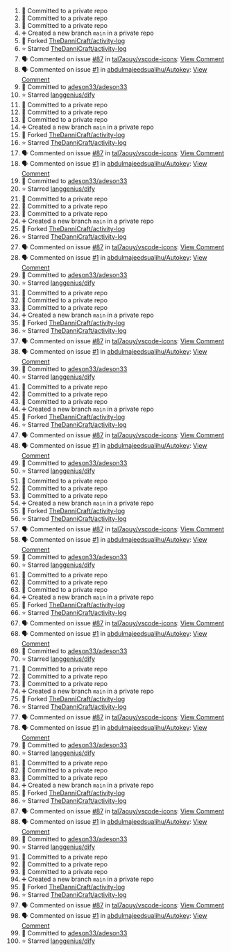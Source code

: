 <!--START_SECTION:activity-->
1. 📝 Committed to a private repo
2. 📝 Committed to a private repo
3. 📝 Committed to a private repo
4. ➕ Created a new branch `main` in a private repo
5. 🍴 Forked [TheDanniCraft/activity-log](https://github.com/TheDanniCraft/activity-log)
6. ⭐ Starred [TheDanniCraft/activity-log](https://github.com/TheDanniCraft/activity-log)
7. 🗣 Commented on issue [#87](https://github.com/tal7aouy/vscode-icons/issues/87) in [tal7aouy/vscode-icons](https://github.com/tal7aouy/vscode-icons): [View Comment](https://github.com/tal7aouy/vscode-icons/issues/87#issuecomment-2574755037)
8. 🗣 Commented on issue [#1](https://github.com/abdulmajeedsualihu/Autokey/issues/1) in [abdulmajeedsualihu/Autokey](https://github.com/abdulmajeedsualihu/Autokey): [View Comment](https://github.com/abdulmajeedsualihu/Autokey/issues/1#issuecomment-2574329343)
9. 📝 Committed to [adeson33/adeson33](https://github.com/adeson33/adeson33/commit/a48984b1a8d73a774359857a73ade6b073d8133b)
10. ⭐ Starred [langgenius/dify](https://github.com/langgenius/dify)
11. 📝 Committed to a private repo
12. 📝 Committed to a private repo
13. 📝 Committed to a private repo
14. ➕ Created a new branch `main` in a private repo
15. 🍴 Forked [TheDanniCraft/activity-log](https://github.com/TheDanniCraft/activity-log)
16. ⭐ Starred [TheDanniCraft/activity-log](https://github.com/TheDanniCraft/activity-log)
17. 🗣 Commented on issue [#87](https://github.com/tal7aouy/vscode-icons/issues/87) in [tal7aouy/vscode-icons](https://github.com/tal7aouy/vscode-icons): [View Comment](https://github.com/tal7aouy/vscode-icons/issues/87#issuecomment-2574755037)
18. 🗣 Commented on issue [#1](https://github.com/abdulmajeedsualihu/Autokey/issues/1) in [abdulmajeedsualihu/Autokey](https://github.com/abdulmajeedsualihu/Autokey): [View Comment](https://github.com/abdulmajeedsualihu/Autokey/issues/1#issuecomment-2574329343)
19. 📝 Committed to [adeson33/adeson33](https://github.com/adeson33/adeson33/commit/a48984b1a8d73a774359857a73ade6b073d8133b)
20. ⭐ Starred [langgenius/dify](https://github.com/langgenius/dify)
21. 📝 Committed to a private repo
22. 📝 Committed to a private repo
23. 📝 Committed to a private repo
24. ➕ Created a new branch `main` in a private repo
25. 🍴 Forked [TheDanniCraft/activity-log](https://github.com/TheDanniCraft/activity-log)
26. ⭐ Starred [TheDanniCraft/activity-log](https://github.com/TheDanniCraft/activity-log)
27. 🗣 Commented on issue [#87](https://github.com/tal7aouy/vscode-icons/issues/87) in [tal7aouy/vscode-icons](https://github.com/tal7aouy/vscode-icons): [View Comment](https://github.com/tal7aouy/vscode-icons/issues/87#issuecomment-2574755037)
28. 🗣 Commented on issue [#1](https://github.com/abdulmajeedsualihu/Autokey/issues/1) in [abdulmajeedsualihu/Autokey](https://github.com/abdulmajeedsualihu/Autokey): [View Comment](https://github.com/abdulmajeedsualihu/Autokey/issues/1#issuecomment-2574329343)
29. 📝 Committed to [adeson33/adeson33](https://github.com/adeson33/adeson33/commit/a48984b1a8d73a774359857a73ade6b073d8133b)
30. ⭐ Starred [langgenius/dify](https://github.com/langgenius/dify)
31. 📝 Committed to a private repo
32. 📝 Committed to a private repo
33. 📝 Committed to a private repo
34. ➕ Created a new branch `main` in a private repo
35. 🍴 Forked [TheDanniCraft/activity-log](https://github.com/TheDanniCraft/activity-log)
36. ⭐ Starred [TheDanniCraft/activity-log](https://github.com/TheDanniCraft/activity-log)
37. 🗣 Commented on issue [#87](https://github.com/tal7aouy/vscode-icons/issues/87) in [tal7aouy/vscode-icons](https://github.com/tal7aouy/vscode-icons): [View Comment](https://github.com/tal7aouy/vscode-icons/issues/87#issuecomment-2574755037)
38. 🗣 Commented on issue [#1](https://github.com/abdulmajeedsualihu/Autokey/issues/1) in [abdulmajeedsualihu/Autokey](https://github.com/abdulmajeedsualihu/Autokey): [View Comment](https://github.com/abdulmajeedsualihu/Autokey/issues/1#issuecomment-2574329343)
39. 📝 Committed to [adeson33/adeson33](https://github.com/adeson33/adeson33/commit/a48984b1a8d73a774359857a73ade6b073d8133b)
40. ⭐ Starred [langgenius/dify](https://github.com/langgenius/dify)
41. 📝 Committed to a private repo
42. 📝 Committed to a private repo
43. 📝 Committed to a private repo
44. ➕ Created a new branch `main` in a private repo
45. 🍴 Forked [TheDanniCraft/activity-log](https://github.com/TheDanniCraft/activity-log)
46. ⭐ Starred [TheDanniCraft/activity-log](https://github.com/TheDanniCraft/activity-log)
47. 🗣 Commented on issue [#87](https://github.com/tal7aouy/vscode-icons/issues/87) in [tal7aouy/vscode-icons](https://github.com/tal7aouy/vscode-icons): [View Comment](https://github.com/tal7aouy/vscode-icons/issues/87#issuecomment-2574755037)
48. 🗣 Commented on issue [#1](https://github.com/abdulmajeedsualihu/Autokey/issues/1) in [abdulmajeedsualihu/Autokey](https://github.com/abdulmajeedsualihu/Autokey): [View Comment](https://github.com/abdulmajeedsualihu/Autokey/issues/1#issuecomment-2574329343)
49. 📝 Committed to [adeson33/adeson33](https://github.com/adeson33/adeson33/commit/a48984b1a8d73a774359857a73ade6b073d8133b)
50. ⭐ Starred [langgenius/dify](https://github.com/langgenius/dify)
51. 📝 Committed to a private repo
52. 📝 Committed to a private repo
53. 📝 Committed to a private repo
54. ➕ Created a new branch `main` in a private repo
55. 🍴 Forked [TheDanniCraft/activity-log](https://github.com/TheDanniCraft/activity-log)
56. ⭐ Starred [TheDanniCraft/activity-log](https://github.com/TheDanniCraft/activity-log)
57. 🗣 Commented on issue [#87](https://github.com/tal7aouy/vscode-icons/issues/87) in [tal7aouy/vscode-icons](https://github.com/tal7aouy/vscode-icons): [View Comment](https://github.com/tal7aouy/vscode-icons/issues/87#issuecomment-2574755037)
58. 🗣 Commented on issue [#1](https://github.com/abdulmajeedsualihu/Autokey/issues/1) in [abdulmajeedsualihu/Autokey](https://github.com/abdulmajeedsualihu/Autokey): [View Comment](https://github.com/abdulmajeedsualihu/Autokey/issues/1#issuecomment-2574329343)
59. 📝 Committed to [adeson33/adeson33](https://github.com/adeson33/adeson33/commit/a48984b1a8d73a774359857a73ade6b073d8133b)
60. ⭐ Starred [langgenius/dify](https://github.com/langgenius/dify)
61. 📝 Committed to a private repo
62. 📝 Committed to a private repo
63. 📝 Committed to a private repo
64. ➕ Created a new branch `main` in a private repo
65. 🍴 Forked [TheDanniCraft/activity-log](https://github.com/TheDanniCraft/activity-log)
66. ⭐ Starred [TheDanniCraft/activity-log](https://github.com/TheDanniCraft/activity-log)
67. 🗣 Commented on issue [#87](https://github.com/tal7aouy/vscode-icons/issues/87) in [tal7aouy/vscode-icons](https://github.com/tal7aouy/vscode-icons): [View Comment](https://github.com/tal7aouy/vscode-icons/issues/87#issuecomment-2574755037)
68. 🗣 Commented on issue [#1](https://github.com/abdulmajeedsualihu/Autokey/issues/1) in [abdulmajeedsualihu/Autokey](https://github.com/abdulmajeedsualihu/Autokey): [View Comment](https://github.com/abdulmajeedsualihu/Autokey/issues/1#issuecomment-2574329343)
69. 📝 Committed to [adeson33/adeson33](https://github.com/adeson33/adeson33/commit/a48984b1a8d73a774359857a73ade6b073d8133b)
70. ⭐ Starred [langgenius/dify](https://github.com/langgenius/dify)
71. 📝 Committed to a private repo
72. 📝 Committed to a private repo
73. 📝 Committed to a private repo
74. ➕ Created a new branch `main` in a private repo
75. 🍴 Forked [TheDanniCraft/activity-log](https://github.com/TheDanniCraft/activity-log)
76. ⭐ Starred [TheDanniCraft/activity-log](https://github.com/TheDanniCraft/activity-log)
77. 🗣 Commented on issue [#87](https://github.com/tal7aouy/vscode-icons/issues/87) in [tal7aouy/vscode-icons](https://github.com/tal7aouy/vscode-icons): [View Comment](https://github.com/tal7aouy/vscode-icons/issues/87#issuecomment-2574755037)
78. 🗣 Commented on issue [#1](https://github.com/abdulmajeedsualihu/Autokey/issues/1) in [abdulmajeedsualihu/Autokey](https://github.com/abdulmajeedsualihu/Autokey): [View Comment](https://github.com/abdulmajeedsualihu/Autokey/issues/1#issuecomment-2574329343)
79. 📝 Committed to [adeson33/adeson33](https://github.com/adeson33/adeson33/commit/a48984b1a8d73a774359857a73ade6b073d8133b)
80. ⭐ Starred [langgenius/dify](https://github.com/langgenius/dify)
81. 📝 Committed to a private repo
82. 📝 Committed to a private repo
83. 📝 Committed to a private repo
84. ➕ Created a new branch `main` in a private repo
85. 🍴 Forked [TheDanniCraft/activity-log](https://github.com/TheDanniCraft/activity-log)
86. ⭐ Starred [TheDanniCraft/activity-log](https://github.com/TheDanniCraft/activity-log)
87. 🗣 Commented on issue [#87](https://github.com/tal7aouy/vscode-icons/issues/87) in [tal7aouy/vscode-icons](https://github.com/tal7aouy/vscode-icons): [View Comment](https://github.com/tal7aouy/vscode-icons/issues/87#issuecomment-2574755037)
88. 🗣 Commented on issue [#1](https://github.com/abdulmajeedsualihu/Autokey/issues/1) in [abdulmajeedsualihu/Autokey](https://github.com/abdulmajeedsualihu/Autokey): [View Comment](https://github.com/abdulmajeedsualihu/Autokey/issues/1#issuecomment-2574329343)
89. 📝 Committed to [adeson33/adeson33](https://github.com/adeson33/adeson33/commit/a48984b1a8d73a774359857a73ade6b073d8133b)
90. ⭐ Starred [langgenius/dify](https://github.com/langgenius/dify)
91. 📝 Committed to a private repo
92. 📝 Committed to a private repo
93. 📝 Committed to a private repo
94. ➕ Created a new branch `main` in a private repo
95. 🍴 Forked [TheDanniCraft/activity-log](https://github.com/TheDanniCraft/activity-log)
96. ⭐ Starred [TheDanniCraft/activity-log](https://github.com/TheDanniCraft/activity-log)
97. 🗣 Commented on issue [#87](https://github.com/tal7aouy/vscode-icons/issues/87) in [tal7aouy/vscode-icons](https://github.com/tal7aouy/vscode-icons): [View Comment](https://github.com/tal7aouy/vscode-icons/issues/87#issuecomment-2574755037)
98. 🗣 Commented on issue [#1](https://github.com/abdulmajeedsualihu/Autokey/issues/1) in [abdulmajeedsualihu/Autokey](https://github.com/abdulmajeedsualihu/Autokey): [View Comment](https://github.com/abdulmajeedsualihu/Autokey/issues/1#issuecomment-2574329343)
99. 📝 Committed to [adeson33/adeson33](https://github.com/adeson33/adeson33/commit/a48984b1a8d73a774359857a73ade6b073d8133b)
100. ⭐ Starred [langgenius/dify](https://github.com/langgenius/dify)
<!--END_SECTION:activity-->
